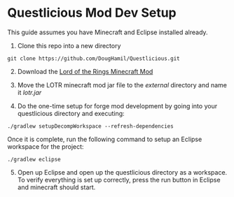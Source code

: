 # Questlicious Mod Dev Setup

This guide assumes you have Minecraft and Eclipse installed already.

1. Clone this repo into a new directory

```
git clone https://github.com/DougHamil/Questlicious.git
```

2. Download the [Lord of the Rings Minecraft Mod](http://adf.ly/2667786/lotr-beta-171)

3. Move the LOTR minecraft mod jar file to the _external_ directory and name it _lotr.jar_

4. Do the one-time setup for forge mod development by going into your questlicious directory and executing:

```
./gradlew setupDecompWorkspace --refresh-dependencies
```

Once it is complete, run the following command to setup an Eclipse workspace for the project:

```
./gradlew eclipse
```

5. Open up Eclipse and open up the questlicious directory as a workspace.
To verify everything is set up correctly, press the run button in Eclipse and minecraft should start.
